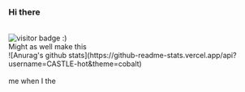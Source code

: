 ### Hi there
<br>
 <img src="https://visitor-badge.glitch.me/badge?page_id=CASTLE-hot.CASTLE-hot" alt="visitor badge :)">
 <br>
Might as well make this <br>
![Anurag's github stats](https://github-readme-stats.vercel.app/api?username=CASTLE-hot&theme=cobalt)
<br><br>
me when I the
<!--
**CASTLE-hot/CASTLE-hot** is a ✨ _special_ ✨ repository because its `README.md` (this file) appears on your GitHub profile.
-->

